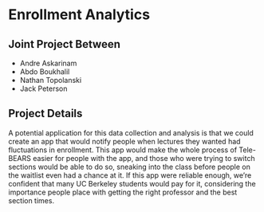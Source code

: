 # Enrollment Analytics


## Joint Project Between

* Andre Askarinam
* Abdo Boukhalil
* Nathan Topolanski
* Jack Peterson


## Project Details

A potential application for this data collection and analysis is that we could create an app that would notify people when lectures they wanted had fluctuations in enrollment. This app would make the whole process of Tele-BEARS easier for people with the app, and those who were trying to switch sections would be able to do so, sneaking into the class before people on the waitlist even had a chance at it. If this app were reliable enough, we’re confident that many UC Berkeley students would pay for it, considering the importance people place with getting the right professor and the best section times.
